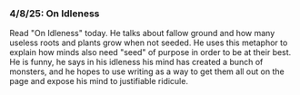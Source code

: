 
### 4/8/25: On Idleness
Read "On Idleness" today. He talks about fallow ground and how many useless roots and plants grow when not seeded. He uses this metaphor to explain how minds also need "seed" of purpose in order to be at their best. He is funny, he says in his idleness his mind has created a bunch of monsters, and he hopes to use writing as a way to get them all out on the page and expose his mind to justifiable ridicule.


